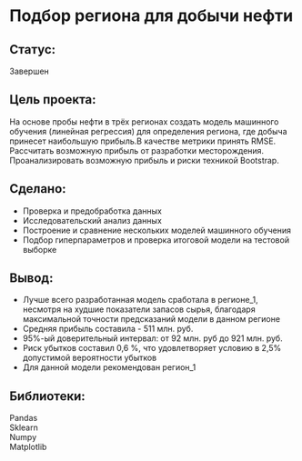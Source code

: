 # Подбор региона для добычи нефти
## Статус:  
Завершен 
## Цель проекта:
На основе пробы нефти в трёх регионах создать модель машинного обучения (линейная регрессия) для определения региона, где добыча принесет наибольшую прибыль.В качестве метрики принять RMSE. Рассчитать возможную прибыль от разработки месторождения. Проанализировать возможную прибыль и риски техникой Bootstrap.
## Сделано:
- Проверка и предобработка данных
- Исследовательский анализ данных
- Построение и сравнение нескольких моделей машинного обучения
- Подбор гиперпараметров и проверка итоговой модели на тестовой выборке
## Вывод:
- Лучше всего разработанная модель сработала в регионе_1, несмотря на худшие показатели запасов сырья, благодаря максимальной точности предсказаний модели в данном регионе
- Средняя прибыль составила - 511 млн. руб.
- 95%-ый доверительный интервал: от 92 млн. руб до 921 млн. руб.
- Риск убытков составил 0,6 %, что удовлетворяет условию в 2,5% допустимой вероятности убытков
- Для данной модели рекомендован регион_1
## Библиотеки:
Pandas  
Sklearn  
Numpy  
Matplotlib 
